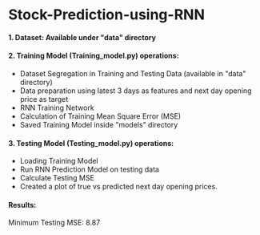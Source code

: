 # Stock-Prediction-using-RNN

#### 1. Dataset: Available under "data" directory

#### 2. Training Model (Training_model.py) operations:

- Dataset Segregation in Training and Testing Data (available in "data" directory)
- Data preparation using latest 3 days as features and next day opening price as target
- RNN Training Network
- Calculation of Training Mean Square Error (MSE)
- Saved Training Model inside "models" directory

#### 3. Testing Model (Testing_model.py) operations:

- Loading Training Model
- Run RNN Prediction Model on testing data
- Calculate Testing MSE
- Created a plot of true vs predicted next day opening prices.

#### Results:

Minimum Testing MSE: 8.87
